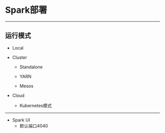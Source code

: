 # Spark部署

---

## 运行模式

- Local

- Cluster
    - Standalone

    - YARN

    - Mesos

- Cloud
    - Kubernetes模式


---


- Spark UI
    - 默认端口4040